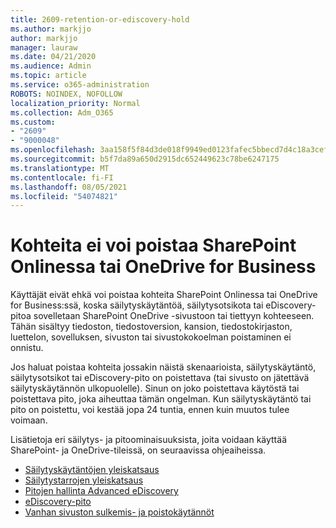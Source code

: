 ```yaml
---
title: 2609-retention-or-ediscovery-hold
ms.author: markjjo
author: markjjo
manager: lauraw
ms.date: 04/21/2020
ms.audience: Admin
ms.topic: article
ms.service: o365-administration
ROBOTS: NOINDEX, NOFOLLOW
localization_priority: Normal
ms.collection: Adm_O365
ms.custom:
- "2609"
- "9000048"
ms.openlocfilehash: 3aa158f5f84d3de018f9949ed0123fafec5bbecd7d4c18a3cef8af7fe738d78c
ms.sourcegitcommit: b5f7da89a650d2915dc652449623c78be6247175
ms.translationtype: MT
ms.contentlocale: fi-FI
ms.lasthandoff: 08/05/2021
ms.locfileid: "54074821"
---
```

# <a name="unable-to-delete-items-in-sharepoint-online-or-onedrive-for-business"></a>Kohteita ei voi poistaa SharePoint Onlinessa tai OneDrive for Business

Käyttäjät eivät ehkä voi poistaa kohteita SharePoint Onlinessa tai OneDrive for Business:ssä, koska säilytyskäytäntöä, säilytysotsikota tai eDiscovery-pitoa sovelletaan SharePoint OneDrive -sivustoon tai tiettyyn kohteeseen. Tähän sisältyy tiedoston, tiedostoversion, kansion, tiedostokirjaston, luettelon, sovelluksen, sivuston tai sivustokokoelman poistaminen ei onnistu. 

Jos haluat poistaa kohteita jossakin näistä skenaarioista, säilytyskäytäntö, säilytysotsikot tai eDiscovery-pito on poistettava (tai sivusto on jätettävä säilytyskäytännön ulkopuolelle). Sinun on joko poistettava käytöstä tai poistettava pito, joka aiheuttaa tämän ongelman. Kun säilytyskäytäntö tai pito on poistettu, voi kestää jopa 24 tuntia, ennen kuin muutos tulee voimaan. 

Lisätietoja eri säilytys- ja pitoominaisuuksista, joita voidaan käyttää SharePoint- ja OneDrive-tileissä, on seuraavissa ohjeaiheissa.

- [Säilytyskäytäntöjen yleiskatsaus](https://docs.microsoft.com/microsoft-365/compliance/retention-policies)
- [Säilytystarrojen yleiskatsaus](https://docs.microsoft.com/microsoft-365/compliance/labels)
- [Pitojen hallinta Advanced eDiscovery](https://docs.microsoft.com/microsoft-365/compliance/managing-holds)
- [eDiscovery-pito](https://docs.microsoft.com/microsoft-365/compliance/ediscovery-cases#step-4-place-content-locations-on-hold)
- [Vanhan sivuston sulkemis- ja poistokäytännöt](https://support.office.com/article/Use-policies-for-site-closure-and-deletion-A8280D82-27FD-48C5-9ADF-8A5431208BA5)